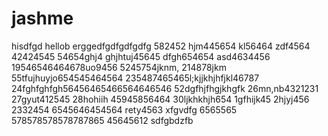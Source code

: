 # jashme
hisdfgd
hellob
erggedfgdfgdfgdfg
582452
hjm445654
kl56464
zdf4564
42424545
54654ghj4
ghjhtuj45645
dfgh654654
asd4634456
19546546464678uo9456
5245754jknm,
214878jkm
55tfujhuyjo654545464564
235487465465l;kjjkhjhfjkl46787
24fghfghfgh56456465466564646546
52dgfhjfhgjkhgfk
26mn,nb4321231
27gyut412545
28hohiih
45945856464
30ljkhkhjh654
1gfhijk45
2hjyj456
2332454
6545646454564
rety4563
xfgvdfg
6565565
578578578578787865
45645612
sdfgbdzfb
